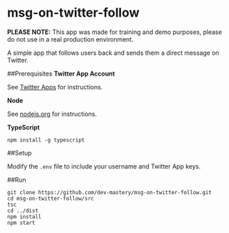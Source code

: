 # msg-on-twitter-follow

**PLEASE NOTE:** This app was made for training and demo purposes, please do not use in a real production environment.

A simple app that follows users back and sends them a direct message on Twitter.

##Prerequisites
**Twitter App Account**

See [Twitter Apps](http://apps.twitter.com) for instructions.

**Node**

See [nodejs.org](https://nodejs.org) for instructions.

**TypeScript**

`npm install -g typescript`

##Setup

Modify the `.env` file to include your username and Twitter App keys.

##Run

    git clone https://github.com/dev-mastery/msg-on-twitter-follow.git
    cd msg-on-twitter-follow/src
    tsc
    cd ../dist
    npm install
    npm start